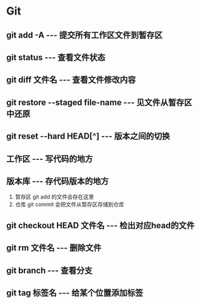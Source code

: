 # Git

## git add -A --- 提交所有工作区文件到暂存区

## git status --- 查看文件状态

## git diff 文件名 --- 查看文件修改内容

## git restore --staged file-name --- 见文件从暂存区中还原

## git reset --hard HEAD[^] --- 版本之间的切换

## 工作区 --- 写代码的地方

## 版本库 --- 存代码版本的地方

1. 暂存区 git add 的文件会存在这里
2. 仓库 git commit 会把文件从暂存区存储到仓库

## git checkout HEAD 文件名  --- 检出对应head的文件

## git rm 文件名 --- 删除文件

## git branch --- 查看分支

## git tag 标签名 --- 给某个位置添加标签
